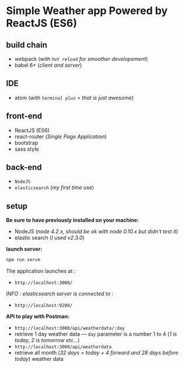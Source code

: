 Simple Weather app Powered by ReactJS (ES6)
==========

## build chain

 - webpack (*with `hot reload` for smoother developement*)
 - babel 6+ (*client and server*)

## IDE

 - atom (*with `terminal plus` = that is just awesome*)

## front-end

 - ReactJS (ES6)
 - react-router (*Single Page Application*)
 - bootstrap
 - sass style


## back-end

 - `NodeJS`
 - `elasticsearch` (*my first time use*)

## setup

**Be sure to have previously installed on your machine:**
 - NodeJS  (*node 4.2.x, should be ok with node 0.10.x but didn't test it*)
 - elastic search  (*I used v2.3.0*)

**launch server:**

```bash
npm run serve
```

The application launches at :
 - `http://localhost:3000/`

_INFO : elasticsearch server is connected to :_
- `http://localhost:9200/`


**API to play with Postman:**
- `http://localhost:3000/api/weatherdata/:day`
 - retrieve 1 day weather data — `day` parameter is a number 1 to 4 (*1 is today, 2 is tomorrow etc...*)
- `http://localhost:3000/api/weatherdata`
 - retrieve all month (*32 days = today + 4 forward and 28 days before today*) weather data

